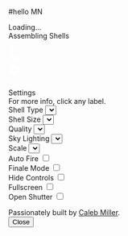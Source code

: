 #hello MN
<!DOCTYPE html>
<html lang="en" >
<head>
	<meta charset="UTF-8">
	<title>TanHipp</title>
	<meta name="viewport" content="width=device-width, initial-scale=1, user-scalable=no">
	<meta name="mobile-web-app-capable" content="yes">
	<meta name="apple-mobile-web-app-capable" content="yes">
	<meta name="theme-color" content="#000000">
	<link rel="shortcut icon" type="image/png" href="https://s3-us-west-2.amazonaws.com/s.cdpn.io/329180/firework-burst-icon-v2.png">
	<link rel="icon" type="image/png" href="https://s3-us-west-2.amazonaws.com/s.cdpn.io/329180/firework-burst-icon-v2.png">
	<link rel="apple-touch-icon-precomposed" href="https://s3-us-west-2.amazonaws.com/s.cdpn.io/329180/firework-burst-icon-v2.png">
	<meta name="msapplication-TileColor" content="#000000">
	<meta name="msapplication-TileImage" content="https://s3-us-west-2.amazonaws.com/s.cdpn.io/329180/firework-burst-icon-v2.png">
	<link href="https://fonts.googleapis.com/css?family=Russo+One" rel="stylesheet"><link rel="stylesheet" href="https://cdnjs.cloudflare.com/ajax/libs/meyer-reset/2.0/reset.min.css">
	<link rel="stylesheet" href="./style.css">
</head>
<body>
<!-- partial:index.partial.html -->
<!-- SVG Spritesheet -->
<div style="height: 0; width: 0; position: absolute; visibility: hidden;">
	<svg xmlns="http://www.w3.org/2000/svg">
		<symbol id="icon-play" viewBox="0 0 24 24">
			<path d="M8 5v14l11-7z"/>
		</symbol>
		<symbol id="icon-pause" viewBox="0 0 24 24">
			<path d="M6 19h4V5H6v14zm8-14v14h4V5h-4z"/>
		</symbol>
		<symbol id="icon-close" viewBox="0 0 24 24">
			<path d="M19 6.41L17.59 5 12 10.59 6.41 5 5 6.41 10.59 12 5 17.59 6.41 19 12 13.41 17.59 19 19 17.59 13.41 12z"/>
		</symbol>
		<symbol id="icon-settings" viewBox="0 0 24 24">
			<path d="M19.43 12.98c.04-.32.07-.64.07-.98s-.03-.66-.07-.98l2.11-1.65c.19-.15.24-.42.12-.64l-2-3.46c-.12-.22-.39-.3-.61-.22l-2.49 1c-.52-.4-1.08-.73-1.69-.98l-.38-2.65C14.46 2.18 14.25 2 14 2h-4c-.25 0-.46.18-.49.42l-.38 2.65c-.61.25-1.17.59-1.69.98l-2.49-1c-.23-.09-.49 0-.61.22l-2 3.46c-.13.22-.07.49.12.64l2.11 1.65c-.04.32-.07.65-.07.98s.03.66.07.98l-2.11 1.65c-.19.15-.24.42-.12.64l2 3.46c.12.22.39.3.61.22l2.49-1c.52.4 1.08.73 1.69.98l.38 2.65c.03.24.24.42.49.42h4c.25 0 .46-.18.49-.42l.38-2.65c.61-.25 1.17-.59 1.69-.98l2.49 1c.23.09.49 0 .61-.22l2-3.46c.12-.22.07-.49-.12-.64l-2.11-1.65zM12 15.5c-1.93 0-3.5-1.57-3.5-3.5s1.57-3.5 3.5-3.5 3.5 1.57 3.5 3.5-1.57 3.5-3.5 3.5z"/>
		</symbol>
		<symbol id="icon-sound-on" viewBox="0 0 24 24">
			<path d="M3 9v6h4l5 5V4L7 9H3zm13.5 3c0-1.77-1.02-3.29-2.5-4.03v8.05c1.48-.73 2.5-2.25 2.5-4.02zM14 3.23v2.06c2.89.86 5 3.54 5 6.71s-2.11 5.85-5 6.71v2.06c4.01-.91 7-4.49 7-8.77s-2.99-7.86-7-8.77z"/>
		</symbol>
		<symbol id="icon-sound-off" viewBox="0 0 24 24">
			<path d="M16.5 12c0-1.77-1.02-3.29-2.5-4.03v2.21l2.45 2.45c.03-.2.05-.41.05-.63zm2.5 0c0 .94-.2 1.82-.54 2.64l1.51 1.51C20.63 14.91 21 13.5 21 12c0-4.28-2.99-7.86-7-8.77v2.06c2.89.86 5 3.54 5 6.71zM4.27 3L3 4.27 7.73 9H3v6h4l5 5v-6.73l4.25 4.25c-.67.52-1.42.93-2.25 1.18v2.06c1.38-.31 2.63-.95 3.69-1.81L19.73 21 21 19.73l-9-9L4.27 3zM12 4L9.91 6.09 12 8.18V4z"/>
		</symbol>
	</svg>
</div>

<!-- App -->
<div class="container">
	<div class="loading-init">
		<div class="loading-init__header">Loading...</div>
		<div class="loading-init__status">Assembling Shells</div>
	</div>
	<div class="stage-container remove">
		<div class="canvas-container">
			<canvas id="trails-canvas"></canvas>
			<canvas id="main-canvas"></canvas>
		</div>
		<div class="controls">
			<div class="btn pause-btn">
				<svg fill="white" width="24" height="24"><use href="#icon-pause" xlink:href="#icon-pause"></use></svg>
			</div>
			<div class="btn sound-btn">
				<svg fill="white" width="24" height="24"><use href="#icon-sound-off" xlink:href="#icon-sound-off"></use></svg>
			</div>
			<div class="btn settings-btn">
				<svg fill="white" width="24" height="24"><use href="#icon-settings" xlink:href="#icon-settings"></use></svg>
			</div>
		</div>
		<div class="menu hide">
			<div class="menu__inner-wrap">
				<div class="btn btn--bright close-menu-btn">
					<svg fill="white" width="24" height="24"><use href="#icon-close" xlink:href="#icon-close"></use></svg>
				</div>
				<div class="menu__header">Settings</div>
				<div class="menu__subheader">For more info, click any label.</div>
				<form>
					<div class="form-option form-option--select">
						<label class="shell-type-label">Shell Type</label>
						<select class="shell-type"></select>
					</div>
					<div class="form-option form-option--select">
						<label class="shell-size-label">Shell Size</label>
						<select class="shell-size"></select>
					</div>
					<div class="form-option form-option--select">
						<label class="quality-ui-label">Quality</label>
						<select class="quality-ui"></select>
					</div>
					<div class="form-option form-option--select">
						<label class="sky-lighting-label">Sky Lighting</label>
						<select class="sky-lighting"></select>
					</div>
					<div class="form-option form-option--select">
						<label class="scaleFactor-label">Scale</label>
						<select class="scaleFactor"></select>
					</div>
					<div class="form-option form-option--checkbox">
						<label class="auto-launch-label">Auto Fire</label>
						<input class="auto-launch" type="checkbox" />
					</div>
					<div class="form-option form-option--checkbox form-option--finale-mode">
						<label class="finale-mode-label">Finale Mode</label>
						<input class="finale-mode" type="checkbox" />
					</div>
					<div class="form-option form-option--checkbox">
						<label class="hide-controls-label">Hide Controls</label>
						<input class="hide-controls" type="checkbox" />
					</div>
					<div class="form-option form-option--checkbox form-option--fullscreen">
						<label class="fullscreen-label">Fullscreen</label>
						<input class="fullscreen" type="checkbox" />
					</div>
					<div class="form-option form-option--checkbox">
						<label class="long-exposure-label">Open Shutter</label>
						<input class="long-exposure" type="checkbox" />
					</div>
				</form>
				<div class="credits">
					Passionately built by <a href="https://cmiller.tech/" target="_blank">Caleb Miller</a>.
				</div>
			</div>
		</div>
	</div>
	<div class="help-modal">
		<div class="help-modal__overlay"></div>
		<div class="help-modal__dialog">
			<div class="help-modal__header"></div>
			<div class="help-modal__body"></div>
			<button type="button" class="help-modal__close-btn">Close</button>
		</div>
	</div>
</div>
<!-- partial -->
<script src='https://s3-us-west-2.amazonaws.com/s.cdpn.io/329180/fscreen%401.0.1.js'></script>
<script src='https://s3-us-west-2.amazonaws.com/s.cdpn.io/329180/Stage%400.1.4.js'></script>
<script src='https://s3-us-west-2.amazonaws.com/s.cdpn.io/329180/MyMath.js'></script><script  src="./script.js"></script>

</body>
</html>
